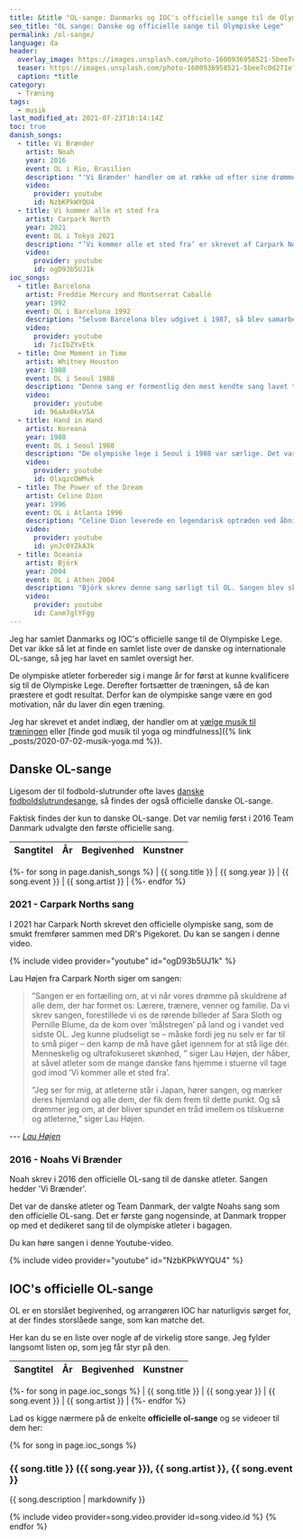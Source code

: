 ```yaml
---
title: &title "OL-sange: Danmarks og IOC's officielle sange til de Olympiske Lege"
seo_title: "OL sange: Danske og officielle sange til Olympiske Lege"
permalink: /ol-sange/
language: da
header:
  overlay_image: https://images.unsplash.com/photo-1600936958521-5bee7c0d271e?ixid=MnwxMjA3fDB8MHxwaG90by1wYWdlfHx8fGVufDB8fHx8&ixlib=rb-1.2.1&auto=format&fit=crop&h=630&w=1200&q=10
  teaser: https://images.unsplash.com/photo-1600936958521-5bee7c0d271e?ixid=MnwxMjA3fDB8MHxwaG90by1wYWdlfHx8fGVufDB8fHx8&ixlib=rb-1.2.1&auto=format&fit=crop&h=300&w=400&q=10
  caption: *title
category:
  - Træning
tags:
  - musik
last_modified_at: 2021-07-23T10:14:14Z
toc: true
danish_songs:
  - title: Vi Brænder
    artist: Noah
    year: 2016
    event: OL i Rio, Brasilien
    description: "'Vi Brænder' handler om at række ud efter sine drømme og om at nå sine mål – noget som OL-atleter indiskutabelt kan nikke genkendende til. De danske atleter har i samarbejde med Team Danmark valgt sangen som den officielle OL-sang, og det er første gang nogensinde, at Danmark tropper op med et OL-tema i bagagen."
    video:
      provider: youtube
      id: NzbKPkWYQU4
  - title: Vi kommer alle et sted fra
    artist: Carpark North
    year: 2021
    event: OL i Tokyo 2021
    description: "’Vi kommer alle et sted fra’ er skrevet af Carpark North og handler om at drømme stort, kæmpe og nå toppen – for så til sidst at vende hjem igen. Men sangen handler også om, at vi ikke er alene, men har brug for stærke rødder og relationer for at nå de sublime præstationer."
    video:
      provider: youtube
      id: ogD93b5UJ1k
ioc_songs:
  - title: Barcelona
    artist: Freddie Mercury and Montserrat Caballé
    year: 1992
    event: OL i Barcelona 1992
    description: "Selvom Barcelona blev udgivet i 1987, så blev samarbejdet mellem Freddie Mercury og Montserrat Caballé den (uofficielle) hymne for OL i 1992. Blandingen mellem rock, opera og pop var det største hit Freddie Mercury havde i sin solokarriere."
    video:
      provider: youtube
      id: 7icIbZYvEtk
  - title: One Moment in Time
    artist: Whitney Houston
    year: 1988
    event: OL i Seoul 1988
    description: "Denne sang er formentlig den mest kendte sang lavet til de olympiske lege. Sangen samlede følelsen af samhørighed på dette tidspunkt i verdenshistorien. One Moment In Time gik faktisk også til top 5 på US Billboard hitlisterne dette år."
    video:
      provider: youtube
      id: 96aAx0kxVSA
  - title: Hand in Hand
    artist: Koreana
    year: 1988
    event: OL i Seoul 1988
    description: "De olympiske lege i Seoul i 1988 var særlige. Det var første gang, at USA, Sovjetunionen og Vesttyskland deltog ved de samme lege. Og der blev lavet to ikoniske sange. Lige som Whitney Houstons One Moment In Time, så er budskabet i denne sang også foreningen af verden, som hersker hen i mod afslutningen af Den Kolde Krig."
    video:
      provider: youtube
      id: OlxqzcOWMvk
  - title: The Power of the Dream
    artist: Celine Dion
    year: 1996
    event: OL i Atlanta 1996
    description: "Celine Dion leverede en legendarisk optræden ved åbningen af legene i Atlanta. Mere end 100.000 var samlet på stadion, men hele 3,5 milliarder mennesker kiggede med live på fjernsynet. Et storladent hit som matcher baggrunden for OL."
    video:
      provider: youtube
      id: ynJc0YZkA3k
  - title: Oceania
    artist: Björk
    year: 2004
    event: OL i Athen 2004
    description: "Björk skrev denne sang særligt til OL. Sangen blev skrevet set fra havet. Björk har sagt om sangen: <q>The ocean does not see borders, different races or religions that have always been at the heart of these Games</q>."
    video:
      provider: youtube
      id: Canm7glYFgg
---
```


Jeg har samlet Danmarks og IOC's officielle sange til de Olympiske Lege. Det var ikke så let at finde en samlet liste over de danske og internationale OL-sange, så jeg har lavet en samlet oversigt her.

De olympiske atleter forbereder sig i mange år for først at kunne kvalificere sig til de Olympiske Lege. Derefter fortsætter de træningen, så de kan præstere et godt resultat. Derfor kan de olympiske sange være en god motivation, når du laver din egen træning.

Jeg har skrevet et andet indlæg, der handler om at [vælge musik til træningen](/artikel/musik-til-traeningen/) eller [finde god musik til yoga og mindfulness]({% link _posts/2020-07-02-musik-yoga.md %}).

## Danske OL-sange

Ligesom der til fodbold-slutrunder ofte laves [danske fodboldslutrundesange](https://www.legestue.net/danske-fodboldsange-og-kampsange/), så findes der også officielle danske OL-sange.

Faktisk findes der kun to danske OL-sange. Det var nemlig først i 2016 Team Danmark udvalgte den første officielle sang.

| Sangtitel | År | Begivenhed | Kunstner |
|-|-|-|-|
{%- for song in page.danish_songs %}
| {{ song.title }} | {{ song.year }} | {{ song.event }} | {{ song.artist }} |
{%- endfor %}

### 2021 - Carpark Norths sang

I 2021 har Carpark North skrevet den officielle olympiske sang, som de smukt fremfører sammen med DR's Pigekoret. Du kan se sangen i denne video.

{% include video provider="youtube" id="ogD93b5UJ1k" %}

Lau Højen fra Carpark North siger om sangen:

> ”Sangen er en fortælling om, at vi når vores drømme på skuldrene af alle dem, der har formet os: Lærere, trænere, venner og familie. Da vi skrev sangen, forestillede vi os de rørende billeder af Sara Sloth og Pernille Blume, da de kom over ’målstregen’ på land og i vandet ved sidste OL. Jeg kunne pludseligt se – måske fordi jeg nu selv er far til to små piger – den kamp de må have gået igennem for at stå lige dér. Menneskelig og ultrafokuseret skønhed, ” siger Lau Højen, der håber, at såvel atleter som de mange danske fans hjemme i stuerne vil tage god imod ’Vi kommer alle et sted fra’.
>
> ”Jeg ser for mig, at atleterne står i Japan, hører sangen, og mærker deres hjemland og alle dem, der fik dem frem til dette punkt. Og så drømmer jeg om, at der bliver spundet en tråd imellem os tilskuerne og atleterne,” siger Lau Højen.

--- <cite>[Lau Højen](https://via.ritzau.dk/pressemeddelelse/her-er-danmarks-nye-officielle-ol-sang?publisherId=1874227&releaseId=13625809)</cite>

### 2016 - Noahs Vi Brænder

Noah skrev i 2016 den officielle OL-sang til de danske atleter. Sangen hedder 'Vi Brænder'.

Det var de danske atleter og Team Danmark, der valgte Noahs sang som den officielle OL-sang. Det er første gang nogensinde, at Danmark tropper op med et dedikeret sang til de olympiske atleter i bagagen.

Du kan høre sangen i denne Youtube-video.

{% include video provider="youtube" id="NzbKPkWYQU4" %}

## IOC's officielle OL-sange

OL er en storslået begivenhed, og arrangøren IOC har naturligvis sørget for, at der findes storslåede sange, som kan matche det.

Her kan du se en liste over nogle af de virkelig store sange. Jeg fylder langsomt listen op, som jeg får styr på den.

| Sangtitel | År | Begivenhed | Kunstner |
|-|-|-|-|
{%- for song in page.ioc_songs %}
| {{ song.title }} | {{ song.year }} | {{ song.event }} | {{ song.artist }} |
{%- endfor %}

Lad os kigge nærmere på de enkelte **officielle ol-sange** og se videoer til dem her:

{% for song in page.ioc_songs %}
### {{ song.title }} ({{ song.year }}), {{ song.artist }}, {{ song.event }}

{{ song.description | markdownify }}

{% include video provider=song.video.provider id=song.video.id %}
{% endfor %}
